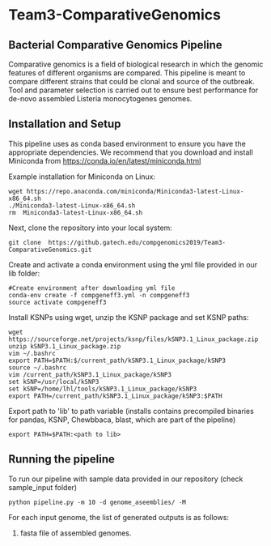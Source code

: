 # Team3-ComparativeGenomics

## Bacterial Comparative Genomics Pipeline

Comparative genomics is a field of biological research in which the genomic features of different organisms are compared. This pipeline is meant to compare different strains that could be clonal and source of the outbreak. Tool and parameter selection is carried out to ensure best performance for de-novo assembled Listeria monocytogenes genomes.

## Installation and Setup 

This pipeline uses as conda based environment to ensure you have the appropriate dependencies. We recommend that you download and install Miniconda from https://conda.io/en/latest/miniconda.html

Example installation for Miniconda on Linux:
```
wget https://repo.anaconda.com/miniconda/Miniconda3-latest-Linux-x86_64.sh
./Miniconda3-latest-Linux-x86_64.sh
rm  Miniconda3-latest-Linux-x86_64.sh
```

Next, clone the repository into your local system:

```
git clone  https://github.gatech.edu/compgenomics2019/Team3-ComparativeGenomics.git
```

Create and activate a conda environment using the yml file provided in our lib folder:

```
#Create environment after downloading yml file
conda-env create -f compgeneff3.yml -n compgeneff3
source activate compgeneff3
```

Install KSNPs using wget, unzip the KSNP package and set KSNP paths:
```
wget https://sourceforge.net/projects/ksnp/files/kSNP3.1_Linux_package.zip
unzip kSNP3.1_Linux_package.zip
vim ~/.bashrc
export PATH=$PATH:$/current_path/kSNP3.1_Linux_package/kSNP3
source ~/.bashrc
vim /current_path/kSNP3.1_Linux_package/kSNP3
set kSNP=/usr/local/kSNP3
set kSNP=/home/lhl/tools/kSNP3.1_Linux_package/kSNP3
export PATH=/current_path/kSNP3.1_Linux_package/kSNP3:$PATH
```

Export path to 'lib' to path variable (installs contains precompiled binaries for pandas, KSNP, Chewbbaca, blast,  which are part of the pipeline)
```
export PATH=$PATH:<path to lib>
```

## Running the pipeline

To run our pipeline with sample data provided in our repository (check sample_input folder)

```
python pipeline.py -m 10 -d genome_aseemblies/ -M
```

For each input genome, the list of generated outputs is as follows:
1. fasta file of assembled genomes. 
